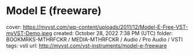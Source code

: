 # Model E (freeware)

cover: https://myvst.com/wp-content/uploads/2011/12/Model-E-Free-VST-myVST-Demo.jpeg
created: October 28, 2022 7:38 PM (UTC)
folder: BOOKMRKS-MTHRFCKR / MEDIA-MTHRFCKR / Audio / Pro Audio / VSTI
tags: vsti
url: http://myvst.com/vst-instruments/model-e-freeware
